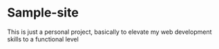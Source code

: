 # Sample-site

This is just a personal project, basically to elevate my web development skills to a functional level
